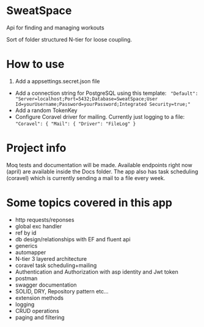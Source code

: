 # SweatSpace
Api for finding and managing workouts

Sort of folder structured N-tier for loose coupling.

# How to use
1. Add a appsettings.secret.json file
- Add a connection string for PostgreSQL using this template: `
"Default": "Server=localhost;Port=5432;Database=SweatSpace;User Id=yourUsername;Password=yourPassword;Integrated Security=true;"`
- Add a random TokenKey
- Configure Coravel driver for mailing. Currently just logging to a file: `"Coravel": {
    "Mail": {
      "Driver": "FileLog"
    }`

# Project info
Moq tests and documentation will be made.
Available endpoints right now (april) are available inside the Docs folder.
The app also has task scheduling (coravel) which is currently sending a mail to a file every week.

# Some topics covered in this app
- http requests/reponses
- global exc handler
- ref by id
- db design/relationships with EF and fluent api
- generics 
- automapper
- N-tier 3 layered architecture
- coravel task scheduling+mailing 
- Authentication and Authorization with asp identity and Jwt token
- postman 
- swagger documentation
- SOLID, DRY, Repository pattern etc... 
- extension methods 
- logging
- CRUD operations
- paging and filtering





